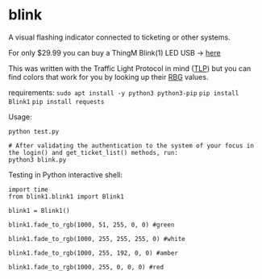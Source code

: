 # blink
A visual flashing indicator connected to ticketing or other systems. 

For only $29.99 you can buy a ThingM Blink(1) LED USB -> [here](https://www.amazon.com/ThingM-Blink-USB-RGB-BLINK1MK3/dp/B07Q8944QK/ref=sr_1_1?crid=2E6PMKXCOAL10&dchild=1&keywords=thingm+blink&qid=1624758572&sprefix=thingm%2Caps%2C293&sr=8-1)

This was written with the Traffic Light Protocol in mind ([TLP](https://www.cisa.gov/tlp)) but you can find colors that work for you by looking up their [RBG](https://www.w3schools.com/colors/colors_picker.asp) values.

requirements: 
`sudo apt install -y python3 python3-pip`
`pip install Blink1`
`pip install requests`

Usage: 

    python test.py
    
    # After validating the authentication to the system of your focus in the login() and get_ticket_list() methods, run: 
    python3 blink.py 


Testing in Python interactive shell:

    import time
    from blink1.blink1 import Blink1
        
    blink1 = Blink1()
        
    blink1.fade_to_rgb(1000, 51, 255, 0, 0) #green

    blink1.fade_to_rgb(1000, 255, 255, 255, 0) #white 

    blink1.fade_to_rgb(1000, 255, 192, 0, 0) #amber

    blink1.fade_to_rgb(1000, 255, 0, 0, 0) #red
        

